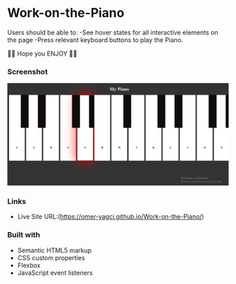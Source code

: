 # Work-on-the-Piano



Users should be able to:
-See hover states for all interactive elements on the page
-Press relevant keyboard buttons to play the Piano.


 🥳🥳 Hope you ENJOY 🥳🥳
### Screenshot

![./screenshot.png](pianoo.png)


### Links

- Live Site URL:(https://omer-yagci.github.io/Work-on-the-Piano/)

### Built with

- Semantic HTML5 markup
- CSS custom properties
- Flexbox
- JavaScript event listeners
